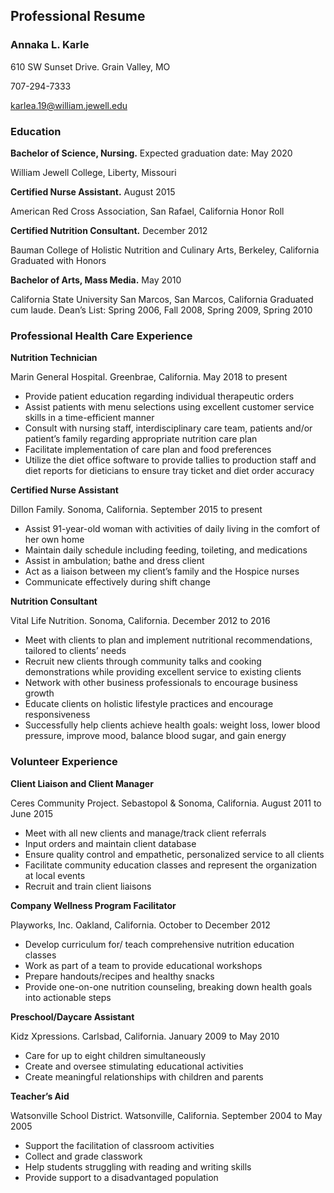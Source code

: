 ## Professional Resume
### Annaka L. Karle

610 SW Sunset Drive. Grain Valley, MO

707-294-7333 

karlea.19@william.jewell.edu


### Education

**Bachelor of Science, Nursing.** Expected graduation date: May 2020

William Jewell College, Liberty, Missouri 

**Certified Nurse Assistant.** August 2015

American Red Cross Association, San Rafael, California
Honor Roll

**Certified Nutrition Consultant.** December 2012

Bauman College of Holistic Nutrition and Culinary Arts, Berkeley, California
Graduated with Honors

**Bachelor of Arts, Mass Media.** May 2010

California State University San Marcos, San Marcos, California
Graduated cum laude. Dean’s List: Spring 2006, Fall 2008, Spring 2009, Spring 2010 


### Professional Health Care Experience

**Nutrition Technician**

Marin General Hospital. Greenbrae, California. May 2018 to present

- Provide patient education regarding individual therapeutic orders
- Assist patients with menu selections using excellent customer service skills in a time-efficient manner
- Consult with nursing staff, interdisciplinary care team, patients and/or patient’s family regarding appropriate nutrition care plan 
- Facilitate implementation of care plan and food preferences
- Utilize the diet office software to provide tallies to production staff and diet reports for dieticians to ensure tray ticket and diet order accuracy 

**Certified Nurse Assistant**

Dillon Family. Sonoma, California. September 2015 to present  

- Assist 91-year-old woman with activities of daily living in the comfort of her own home 
- Maintain daily schedule including feeding, toileting, and medications  
- Assist in ambulation; bathe and dress client  
- Act as a liaison between my client’s family and the Hospice nurses 
- Communicate effectively during shift change 






**Nutrition Consultant**

Vital Life Nutrition. Sonoma, California. December 2012 to 2016

- Meet with clients to plan and implement nutritional recommendations, tailored to clients’ needs
- Recruit new clients through community talks and cooking demonstrations while providing excellent service to existing clients 
- Network with other business professionals to encourage business growth
- Educate clients on holistic lifestyle practices and encourage responsiveness
- Successfully help clients achieve health goals: weight loss, lower blood pressure, improve mood, balance blood sugar, and gain energy

### Volunteer Experience

**Client Liaison and Client Manager**

Ceres Community Project. Sebastopol & Sonoma, California. August 2011 to June 2015

- Meet with all new clients and manage/track client referrals 
- Input orders and maintain client database
- Ensure quality control and empathetic, personalized service to all clients
- Facilitate community education classes and represent the organization at local events
- Recruit and train client liaisons

**Company Wellness Program Facilitator**

Playworks, Inc. Oakland, California. October to December 2012

- Develop curriculum for/ teach comprehensive nutrition education classes
- Work as part of a team to provide educational workshops 
- Prepare handouts/recipes and healthy snacks
- Provide one-on-one nutrition counseling, breaking down health goals into actionable steps

**Preschool/Daycare Assistant** 

Kidz Xpressions. Carlsbad, California. January 2009 to May 2010

- Care for up to eight children simultaneously
- Create and oversee stimulating educational activities
- Create meaningful relationships with children and parents

**Teacher’s Aid**

Watsonville School District. Watsonville, California. September 2004 to May 2005

- Support the facilitation of classroom activities
- Collect and grade classwork
- Help students struggling with reading and writing skills 
- Provide support to a disadvantaged population  

